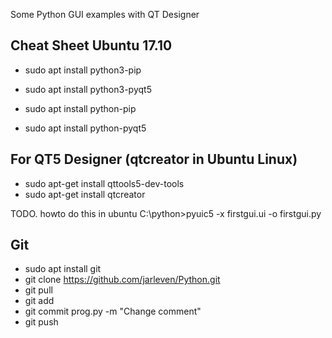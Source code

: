 Some Python GUI examples with QT Designer


##  Cheat Sheet Ubuntu 17.10

 * sudo apt install python3-pip
 * sudo apt  install python3-pyqt5


 * sudo apt install python-pip
 * sudo apt  install python-pyqt5

## For QT5 Designer  (qtcreator in Ubuntu Linux)

 * sudo apt-get install qttools5-dev-tools
 * sudo apt-get install qtcreator

TODO. howto do this in ubuntu 
C:\python>pyuic5 -x firstgui.ui -o firstgui.py




## Git 
 * sudo apt install git
 * git clone https://github.com/jarleven/Python.git
 * git pull
 * git add 
 * git commit prog.py -m "Change comment" 
 * git push
